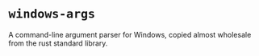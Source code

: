 # `windows-args`

A command-line argument parser for Windows, copied almost wholesale from the rust standard library.


